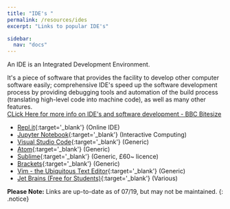 ```yaml
---
title: "IDE's "
permalink: /resources/ides
excerpt: "Links to popular IDE's"

sidebar:
  nav: "docs"
---
```



An IDE is an Integrated Development Environment.
  
It's a piece of software that provides the facility to develop other computer software easily; comprehensive IDE's speed up the software development process by providing debugging tools and automation of the build process (translating high-level code into machine code), as well as many other features.  
[CLick Here for more info on IDE's and software development - BBC Bitesize](https://www.bbc.com/bitesize/guides/zgmpr82/revision/4)  

*  [Repl.it](https://repl.it/){:target='_blank'} (Online IDE)
*  [Jupyter Notebook](http://jupyter.org/){:target='_blank'} (Interactive Computing)
*  [Visual Studio Code](https://code.visualstudio.com/){:target='_blank'} (Generic)
*  [Atom](https://atom.io/){:target='_blank'} (Generic)
*  [Sublime](https://www.sublimetext.com){:target='_blank'} (Generic, £60~ licence)
*  [Brackets](http://brackets.io/){:target='_blank'} (Generic)
*  [Vim - the Ubiquitous Text Editor](https://www.vim.org/){:target='_blank'} (Generic)
*  [Jet Brains (Free for Students)](https://www.jetbrains.com/student/){:target='_blank'} (Various)




**Please Note:** Links are up-to-date as of 07/19, but may not be maintained. 
{: .notice}


